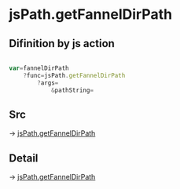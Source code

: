 # jsPath.getFannelDirPath

## Difinition by js action

```js.js

var=fannelDirPath
	?func=jsPath.getFannelDirPath
		?args=
			&pathString=
```

## Src

-> [jsPath.getFannelDirPath](https://github.com/puutaro/CommandClick/blob/master/app/src/main/java/com/puutaro/commandclick/fragment_lib/terminal_fragment/js_interface/JsPath.kt#L130)

## Detail

-> [jsPath.getFannelDirPath](https://github.com/puutaro/CommandClick/blob/master/md/developer/js_interface/details/JsPath/getFannelDirPath.md)
